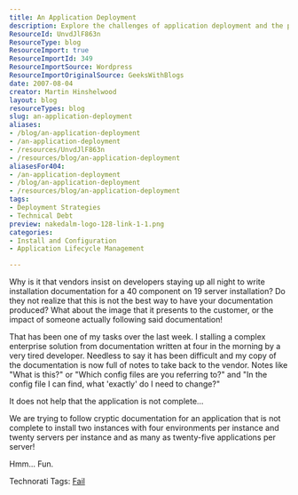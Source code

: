```yaml
---
title: An Application Deployment
description: Explore the challenges of application deployment and the pitfalls of poor documentation. Learn how to navigate complex installations effectively.
ResourceId: UnvdJlF863n
ResourceType: blog
ResourceImport: true
ResourceImportId: 349
ResourceImportSource: Wordpress
ResourceImportOriginalSource: GeeksWithBlogs
date: 2007-08-04
creator: Martin Hinshelwood
layout: blog
resourceTypes: blog
slug: an-application-deployment
aliases:
- /blog/an-application-deployment
- /an-application-deployment
- /resources/UnvdJlF863n
- /resources/blog/an-application-deployment
aliasesFor404:
- /an-application-deployment
- /blog/an-application-deployment
- /resources/blog/an-application-deployment
tags:
- Deployment Strategies
- Technical Debt
preview: nakedalm-logo-128-link-1-1.png
categories:
- Install and Configuration
- Application Lifecycle Management

---
```

Why is it that vendors insist on developers staying up all night to write installation documentation for a 40 component on 19 server installation? Do they not realize that this is not the best way to have your documentation produced? What about the image that it presents to the customer, or the impact of someone actually following said documentation!

That has been one of my tasks over the last week. I stalling a complex enterprise solution from documentation written at four in the morning by a very tired developer. Needless to say it has been difficult and my copy of the documentation is now full of notes to take back to the vendor. Notes like "What is this?" or "Which config files are you referring to?" and "In the config file I can find, what 'exactly' do I need to change?"

It does not help that the application is not complete...

We are trying to follow cryptic documentation for an application that is not complete to install two instances with four environments per instance and twenty servers per instance and as many as twenty-five applications per server!

Hmm... Fun.

Technorati Tags: [Fail](http://technorati.com/tags/Fail)

